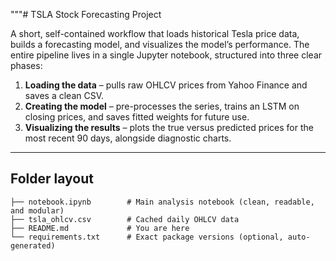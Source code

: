 """# TSLA Stock Forecasting Project

A short, self-contained workflow that loads historical Tesla price data, builds a forecasting model, and visualizes the model’s performance. The entire pipeline lives in a single Jupyter notebook, structured into three clear phases:

1. **Loading the data** – pulls raw OHLCV prices from Yahoo Finance and saves a clean CSV.  
2. **Creating the model** – pre-processes the series, trains an LSTM on closing prices, and saves fitted weights for future use.  
3. **Visualizing the results** – plots the true versus predicted prices for the most recent 90 days, alongside diagnostic charts.

---

## Folder layout

```text
├── notebook.ipynb        # Main analysis notebook (clean, readable, and modular)
├── tsla_ohlcv.csv        # Cached daily OHLCV data
├── README.md             # You are here
└── requirements.txt      # Exact package versions (optional, auto-generated)

